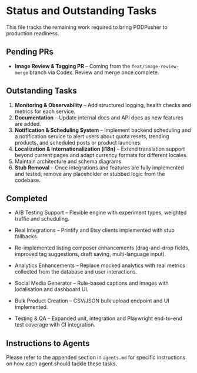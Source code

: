 # Status and Outstanding Tasks

This file tracks the remaining work required to bring PODPusher to production readiness.

## Pending PRs

- **Image Review & Tagging PR** – Coming from the `feat/image-review-merge` branch via Codex. Review and merge once complete.

## Outstanding Tasks

1. **Monitoring & Observability** – Add structured logging, health checks and metrics for each service.
2. **Documentation** – Update internal docs and API docs as new features are added.
3. **Notification & Scheduling System** – Implement backend scheduling and a notification service to alert users about quota resets, trending products, and scheduled posts or product launches.
4. **Localization & Internationalization (i18n)** – Extend translation support beyond current pages and adapt currency formats for different locales.
5. Maintain architecture and schema diagrams.
6. **Stub Removal** – Once integrations and features are fully implemented and tested, remove any placeholder or stubbed logic from the codebase.

## Completed
- A/B Testing Support – Flexible engine with experiment types, weighted traffic and scheduling.
- Real Integrations – Printify and Etsy clients implemented with stub fallbacks.

- Re-implemented listing composer enhancements (drag-and-drop fields, improved tag suggestions, draft saving, multi-language input).
- Analytics Enhancements – Replace mocked analytics with real metrics collected from the database and user interactions.
- Social Media Generator – Rule-based captions and images with localisation and dashboard UI.
- Bulk Product Creation – CSV/JSON bulk upload endpoint and UI implemented.
- Testing & QA – Expanded unit, integration and Playwright end-to-end test coverage with CI integration.

## Instructions to Agents

Please refer to the appended section in `agents.md` for specific instructions on how each agent should tackle these tasks.